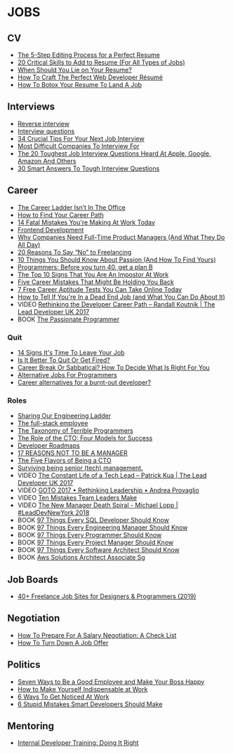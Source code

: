 # JOBS

## CV

 - [The 5-Step Editing Process for a Perfect Resume](https://mashable.com/2014/03/15/editing-resume/)
 - [20 Critical Skills to Add to Resume (For All Types of Jobs)](https://www.lifehack.org/836615/resume-skills)
 - [When Should You Lie on Your Resume?](https://lifehacker.com/when-should-you-lie-on-your-resume-955825518)
 - [How To Craft The Perfect Web Developer Résumé](https://www.smashingmagazine.com/2018/06/web-developer-resume/)
 - [How To Botox Your Resume To Land A Job](https://www.forbes.com/sites/nextavenue/2013/08/28/how-to-botox-your-resume-to-land-a-job)

## Interviews

 - [Reverse interview](https://github.com/viraptor/reverse-interview)
 - [Interview questions](https://github.com/odino/interviews)
 - [34 Crucial Tips For Your Next Job Interview](https://www.lifehack.org/articles/work/34-crucial-tips-for-your-next-job-interview.html)
 - [Most Difficult Companies To Interview For](https://www.businessinsider.com/most-difficult-companies-to-interview-for-2013-8)
 - [The 20 Toughest Job Interview Questions Heard At Apple, Google, Amazon And Others](https://www.businessinsider.com/toughest-job-interview-questions-2013-7)
 - [30 Smart Answers To Tough Interview Questions](https://www.businessinsider.com/30-smart-answers-to-tough-interview-questions-2013-8)

## Career

 - [The Career Ladder Isn’t In The Office](https://medium.com/hackernoon/the-career-ladder-isnt-in-the-office-43cfe5e3b066)
 - [How to Find Your Career Path](https://lifehacker.com/top-10-ways-to-find-your-career-path-1628537579)
 - [14 Fatal Mistakes You're Making At Work Today](https://www.forbes.com/sites/jasonnazar/2014/10/21/14-fatal-mistakes-youre-making-at-work-today)
 - [Frontend Development](https://github.com/dypsilon/frontend-dev-bookmarks)
 - [Why Companies Need Full-Time Product Managers (And What They Do All Day)](https://www.smashingmagazine.com/2014/09/why-companies-need-full-time-product-managers/)
 - [20 Reasons To Say “No” to Freelancing](https://www.hongkiat.com/blog/reasons-not-to-freelance/)
 - [10 Things You Should Know About Passion (And How To Find Yours)](https://www.hongkiat.com/blog/finding-passion/)
 - [Programmers: Before you turn 40, get a plan B](https://improvingsoftware.com/2009/05/19/programmers-before-you-turn-40-get-a-plan-b/)
 - [The Top 10 Signs That You Are An Impostor At Work](https://www.forbes.com/sites/kathycaprino/2013/08/14/the-top-10-signs-that-you-are-an-impostor-at-work)
 - [Five Career Mistakes That Might Be Holding You Back](https://lifehacker.com/five-career-mistakes-that-might-be-holding-you-back-1596535994)
 - [7 Free Career Aptitude Tests You Can Take Online Today](https://blog.hubspot.com/marketing/career-aptitude-tests)
 - [How to Tell If You're In a Dead End Job (and What You Can Do About It)](https://lifehacker.com/how-to-tell-if-youre-in-a-dead-end-job-and-what-you-ca-910478489)
 - VIDEO [Rethinking the Developer Career Path – Randall Koutnik | The Lead Developer UK 2017](https://www.youtube.com/watch?v=yIPbE7BssOs)
 - BOOK [The Passionate Programmer](https://www.amazon.com/Passionate-Programmer-Remarkable-Development-Pragmatic-ebook/dp/B00AYQNR5U)

### Quit

 - [14 Signs It's Time To Leave Your Job](https://www.forbes.com/sites/jacquelynsmith/2013/09/04/14-signs-its-time-to-leave-your-job)
 - [Is It Better To Quit Or Get Fired?](https://www.forbes.com/sites/deborahljacobs/2013/07/31/is-it-better-to-quit-or-get-fired)
 - [Career Break Or Sabbatical? How To Decide What Is Right For You](https://www.careershifters.org/expert-advice/career-break-or-sabbatical-how-to-decide-what-is-right-for-you)
 - [Alternative Jobs For Programmers](http://wiki.c2.com/?AlternativeJobsForProgrammers)
 - [Career alternatives for a burnt-out developer?](https://ask.metafilter.com/124950/Career-alternatives-for-a-burntout-developer)

### Roles

 - [Sharing Our Engineering Ladder](http://dresscode.renttherunway.com/blog/ladder)
 - [The full-stack employee](https://medium.com/chris-messina/the-full-stack-employee-ed0db089f0a1)
 - [The Taxonomy of Terrible Programmers](http://www.aaronstannard.com/the-taxonomy-of-terrible-programmers/)
 - [The Role of the CTO: Four Models for Success](http://www.brixtonspa.com/Career/The_Role_of_the_CTO_4Models.pdf)
 - [Developer Roadmaps](https://roadmap.sh/)
 - [17 REASONS NOT TO BE A MANAGER](https://charity.wtf/2019/09/08/reasons-not-to-be-a-manager/)
 - [The Five Flavors of Being a CTO](https://www.linkedin.com/pulse/five-flavors-being-cto-matt-tucker/)
 - [Surviving being senior (tech) management.](https://medium.com/@kellan/surviving-being-senior-tech-management-aa6654efd027)
 - VIDEO [The Constant Life of a Tech Lead – Patrick Kua | The Lead Developer UK 2017](https://www.youtube.com/watch?v=9jd_vpcLK50)
 - VIDEO [GOTO 2017 • Rethinking Leadership • Andrea Provaglio](https://www.youtube.com/watch?v=A04Pu5LlzHw)
 - VIDEO [Ten Mistakes Team Leaders Make](https://www.youtube.com/watch?v=qhjXc6niO3k)
 - VIDEO [The New Manager Death Spiral - Michael Lopp | #LeadDevNewYork 2018](https://www.youtube.com/watch?v=pAbU3WJ-NBw)
 - BOOK [97 Things Every SQL Developer Should Know](https://www.amazon.com/Things-Every-Developer-Should-Know/dp/0596804334)
 - BOOK [97 Things Every Engineering Manager Should Know](https://www.amazon.com/Things-Every-Engineering-Manager-Should/dp/1492050903)
 - BOOK [97 Things Every Programmer Should Know](https://www.amazon.com/Things-Every-Programmer-Should-Know/dp/0596809484)
 - BOOK [97 Things Every Project Manager Should Know](https://www.amazon.com/Things-Every-Project-Manager-Should/dp/0596804164)
 - BOOK [97 Things Every Software Architect Should Know](https://www.amazon.com/Things-Every-Software-Architect-Should/dp/059652269X)
 - BOOK [Aws Solutions Architect Associate Sg](https://www.amazon.com/AWS-Certified-Solutions-Architect-Official/dp/1119138558)
 
## Job Boards

 - [40+ Freelance Job Sites for Designers & Programmers (2019)](https://www.hongkiat.com/blog/50-freelance-job-sites-for-designers-programmers-best-of/)

## Negotiation

 - [How To Prepare For A Salary Negotiation: A Check List](https://99u.adobe.com/articles/61016/how-to-prepare-for-a-salary-negotiation-a-check-list)
 - [How To Turn Down A Job Offer](https://www.forbes.com/sites/jacquelynsmith/2013/08/13/how-to-turn-down-a-job-offer-2)

## Politics

 - [Seven Ways to Be a Good Employee and Make Your Boss Happy](https://lifehacker.com/seven-ways-to-be-a-good-employee-and-make-your-boss-hap-1622335033)
 - [How to Make Yourself Indispensable at Work](https://lifehacker.com/how-to-make-yourself-indispensable-at-work-1113590784)
 - [6 Ways To Get Noticed At Work](https://www.businessinsider.com/6-ways-to-get-noticed-at-work-2013-8)
 - [6 Stupid Mistakes Smart Developers Should Make](https://www.sitepoint.com/6-stupid-mistakes-smart-developers-should-make/)

## Mentoring

 - [Internal Developer Training: Doing It Right](https://www.smashingmagazine.com/2014/09/internal-developer-training-doing-it-right/)
